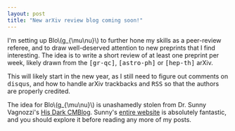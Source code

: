 ```yaml
---
layout: post
title: "New arXiv review blog coming soon!"
---
```

<head>
<script src="https://polyfill.io/v3/polyfill.min.js?features=es6"></script>
<script id="MathJax-script" async 
src="https://cdn.jsdelivr.net/npm/mathjax@3/es5/tex-mml-chtml.js">
  </script>
</head>

<p>
I'm setting up Blo\(g_{\mu\nu}\) to further hone my skills as a peer-review referee, and to draw well-deserved attention to new preprints that I find interesting. The idea is to write a short review of at least one preprint per week, likely drawn from the <tt>[gr-qc]</tt>, <tt>[astro-ph]</tt> or <tt>[hep-th]</tt> arXiv.
</p>
<p>
This will likely start in the new year, as I still need to figure out comments on <tt>disqus</tt>, and how to handle arXiv trackbacks and <tt>RSS</tt> so that the authors are properly credited.
</p>
<p>
The idea for Blo\(g_{\mu\nu}\) is unashamedly stolen from Dr. Sunny Vagnozzi's <a href="https://www.sunnyvagnozzi.com/blog">His Dark CMBlog</a>. Sunny's <a href="https://www.sunnyvagnozzi.com/">entire website</a> is absolutely fantastic, and you should explore it before reading any more of my posts.
</p>
